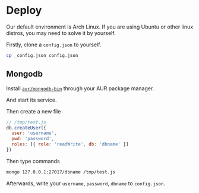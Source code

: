 # Deploy

Our default environment is Arch Linux. If you are using Ubuntu or other linux distros, you may need to solve it by yourself.

Firstly, clone a `config.json` to yourself.

```bash
cp _config.json config.json
```

## Mongodb

Install [`aur/mongodb-bin`](mongodb) through your AUR package manager.

And start its service.

Then create a new file

```js
// /tmp/test.js
db.createUser({
  user: 'username',
  pwd: 'password',
  roles: [{ role: 'readWrite', db: 'dbname' }]
})
```

Then type commands

```bash
mongo 127.0.0.1:27017/dbname /tmp/test.js
```

Afterwards, write your `username`, `password`, `dbname` to `config.json`.
